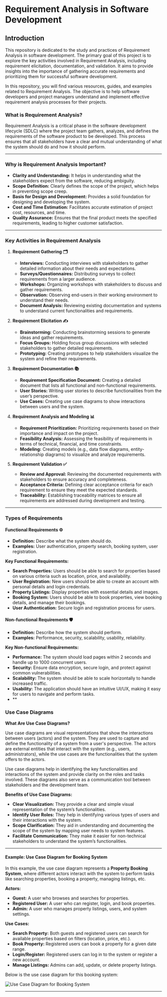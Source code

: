 # Requirement Analysis in Software Development

## Introduction
This repository is dedicated to the study and practices of Requirement Analysis in software development. The primary goal of this project is to explore the key activities involved in Requirement Analysis, including requirement elicitation, documentation, and validation. It aims to provide insights into the importance of gathering accurate requirements and prioritizing them for successful software development.

In this repository, you will find various resources, guides, and examples related to Requirement Analysis. The objective is to help software developers and project managers understand and implement effective requirement analysis processes for their projects.

### What is Requirement Analysis?

Requirement Analysis is a critical phase in the software development lifecycle (SDLC) where the project team gathers, analyzes, and defines the requirements of the software product to be developed. This process ensures that all stakeholders have a clear and mutual understanding of what the system should do and how it should perform.

---

### Why is Requirement Analysis Important?

- **Clarity and Understanding:** It helps in understanding what the stakeholders expect from the software, reducing ambiguity.
- **Scope Definition:** Clearly defines the scope of the project, which helps in preventing scope creep.
- **Basis for Design and Development:** Provides a solid foundation for designing and developing the system.
- **Cost and Time Estimation:** Facilitates accurate estimation of project cost, resources, and time.
- **Quality Assurance:** Ensures that the final product meets the specified requirements, leading to higher customer satisfaction.

---

### Key Activities in Requirement Analysis

1. **Requirement Gathering 🗂️**
   - **Interviews:** Conducting interviews with stakeholders to gather detailed information about their needs and expectations.
   - **Surveys/Questionnaires:** Distributing surveys to collect requirements from a larger audience.
   - **Workshops:** Organizing workshops with stakeholders to discuss and gather requirements.
   - **Observation:** Observing end-users in their working environment to understand their needs.
   - **Document Analysis:** Reviewing existing documentation and systems to understand current functionalities and requirements.

2. **Requirement Elicitation ✍️**
   - **Brainstorming:** Conducting brainstorming sessions to generate ideas and gather requirements.
   - **Focus Groups:** Holding focus group discussions with selected stakeholders to gather detailed requirements.
   - **Prototyping:** Creating prototypes to help stakeholders visualize the system and refine their requirements.

3. **Requirement Documentation 📚**
   - **Requirement Specification Document:** Creating a detailed document that lists all functional and non-functional requirements.
   - **User Stories:** Writing user stories to describe functionalities from the user’s perspective.
   - **Use Cases:** Creating use case diagrams to show interactions between users and the system.

4. **Requirement Analysis and Modeling 📊**
   - **Requirement Prioritization:** Prioritizing requirements based on their importance and impact on the project.
   - **Feasibility Analysis:** Assessing the feasibility of requirements in terms of technical, financial, and time constraints.
   - **Modeling:** Creating models (e.g., data flow diagrams, entity-relationship diagrams) to visualize and analyze requirements.

5. **Requirement Validation ✅**
   - **Review and Approval:** Reviewing the documented requirements with stakeholders to ensure accuracy and completeness.
   - **Acceptance Criteria:** Defining clear acceptance criteria for each requirement to ensure they meet the expected standards.
   - **Traceability:** Establishing traceability matrices to ensure all requirements are addressed during development and testing.

---

### Types of Requirements

#### Functional Requirements ⚙️

- **Definition:** Describe what the system should do.
- **Examples:** User authentication, property search, booking system, user registration.

**Key Functional Requirements:**
   - **Search Properties:** Users should be able to search for properties based on various criteria such as location, price, and availability.
   - **User Registration:** New users should be able to create an account with personal details and login credentials.
   - **Property Listings:** Display properties with essential details and images.
   - **Booking System:** Users should be able to book properties, view booking details, and manage their bookings.
   - **User Authentication:** Secure login and registration process for users.

#### Non-functional Requirements 🛡️

- **Definition:** Describe how the system should perform.
- **Examples:** Performance, security, scalability, usability, reliability.

**Key Non-functional Requirements:**
   - **Performance:** The system should load pages within 2 seconds and handle up to 1000 concurrent users.
   - **Security:** Ensure data encryption, secure login, and protect against common vulnerabilities.
   - **Scalability:** The system should be able to scale horizontally to handle increased traffic.
   - **Usability:** The application should have an intuitive UI/UX, making it easy for users to navigate and perform tasks.
   - **

### Use Case Diagrams

**What Are Use Case Diagrams?**

Use case diagrams are visual representations that show the interactions between users (actors) and the system. They are used to capture and define the functionality of a system from a user's perspective. The actors are external entities that interact with the system (e.g., users, administrators), while the use cases are the functionalities that the system offers to the actors.

Use case diagrams help in identifying the key functionalities and interactions of the system and provide clarity on the roles and tasks involved. These diagrams also serve as a communication tool between stakeholders and the development team.

**Benefits of Use Case Diagrams:**

- **Clear Visualization:** They provide a clear and simple visual representation of the system’s functionalities.
- **Identify User Roles:** They help in identifying various types of users and their interactions with the system.
- **Scope Clarification:** They aid in understanding and documenting the scope of the system by mapping user needs to system features.
- **Facilitate Communication:** They make it easier for non-technical stakeholders to understand the system’s functionalities.

---

#### **Example: Use Case Diagram for Booking System**

In this example, the use case diagram represents a **Property Booking System**, where different actors interact with the system to perform tasks like searching properties, booking a property, managing listings, etc.

**Actors:**
- **Guest:** A user who browses and searches for properties.
- **Registered User:** A user who can register, login, and book properties.
- **Admin:** A user who manages property listings, users, and system settings.

**Use Cases:**
- **Search Property:** Both guests and registered users can search for available properties based on filters (location, price, etc.).
- **Book Property:** Registered users can book a property for a given date range.
- **Login/Register:** Registered users can log in to the system or register a new account.
- **Manage Listings:** Admins can add, update, or delete property listings.

Below is the use case diagram for this booking system:

![Use Case Diagram for Booking System](alx-booking-uc.png)

---

